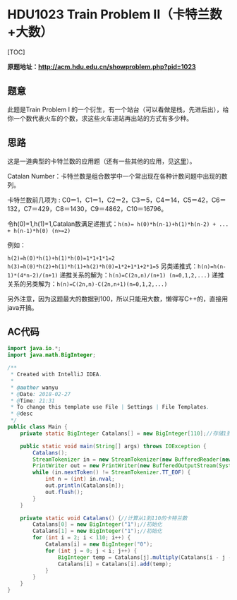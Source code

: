 # HDU1023 Train Problem II（卡特兰数+大数）

[TOC]

**原题地址：http://acm.hdu.edu.cn/showproblem.php?pid=1023**

## 题意

此题是Train Problem I 的一个衍生，有一个站台（可以看做是栈，先进后出），给你一个数代表火车的个数，求这些火车进站再出站的方式有多少种。

## 思路

这是一道典型的卡特兰数的应用题（还有一些其他的应用，见[这里](http://blog.csdn.net/doc_sgl/article/details/8880468)）。

Catalan Number：卡特兰数是组合数学中一个常出现在各种计数问题中出现的数列。

卡特兰数前几项为 : C0＝1，C1＝1，C2＝2，C3＝5，C4＝14，C5＝42，C6＝132，C7＝429，C8＝1430，C9＝4862，C10＝16796。

令h(0)=1,h(1)=1,Catalan数满足递推式：`h(n)= h(0)*h(n-1)+h(1)*h(n-2) + ... + h(n-1)*h(0) (n>=2)`

例如：

`h(2)=h(0)*h(1)+h(1)*h(0)=1*1+1*1=2`
`h(3)=h(0)*h(2)+h(1)*h(1)+h(2)*h(0)=1*2+1*1+2*1=5`
另类递推式：`h(n)=h(n-1)*(4*n-2)/(n+1)`
递推关系的解为：`h(n)=C(2n,n)/(n+1) (n=0,1,2,...)`
递推关系的另类解为：`h(n)=C(2n,n)-C(2n,n+1)(n=0,1,2,...)`

另外注意，因为这题最大的数据到100，所以只能用大数，懒得写C++的，直接用java开搞。

## AC代码

``` java
import java.io.*;
import java.math.BigInteger;

/**
 * Created with IntelliJ IDEA.
 *
 * @author wanyu
 * @Date: 2018-02-27
 * @Time: 21:31
 * To change this template use File | Settings | File Templates.
 * @desc
 */
public class Main {
    private static BigInteger Catalans[] = new BigInteger[110];//存储1到110的卡特兰数

    public static void main(String[] args) throws IOException {
        Catalans();
        StreamTokenizer in = new StreamTokenizer(new BufferedReader(new InputStreamReader(System.in)));
        PrintWriter out = new PrintWriter(new BufferedOutputStream(System.out));
        while (in.nextToken() != StreamTokenizer.TT_EOF) {
            int n = (int) in.nval;
            out.println(Catalans[n]);
            out.flush();
        }
    }

    private static void Catalans() {//计算从1到110的卡特兰数
        Catalans[0] = new BigInteger("1");//初始化
        Catalans[1] = new BigInteger("1");//初始化
        for (int i = 2; i < 110; i++) {
            Catalans[i] = new BigInteger("0");
            for (int j = 0; j < i; j++) {
                BigInteger temp = Catalans[j].multiply(Catalans[i - j - 1]);
                Catalans[i] = Catalans[i].add(temp);
            }
        }
    }
}

```

